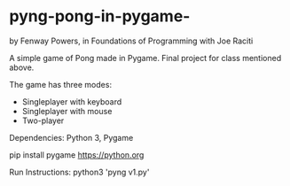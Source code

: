 # pyng-pong-in-pygame-

by Fenway Powers, in Foundations of Programming with Joe Raciti

A simple game of Pong made in Pygame. Final project for class mentioned above.

The game has three modes:
- Singleplayer with keyboard
- Singleplayer with mouse
- Two-player

Dependencies:
Python 3, Pygame

pip install pygame
https://python.org

Run Instructions:
python3 'pyng v1.py'
